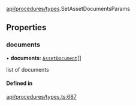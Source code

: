 [api/procedures/types](../../../../Modules/API/Procedures/Types.md).SetAssetDocumentsParams

## Properties

### documents

• **documents**: [`AssetDocument`](../../../Types/AssetDocument.md)[]

list of documents

#### Defined in

[api/procedures/types.ts:687](https://github.com/PolymeshAssociation/polymesh-sdk/blob/15be87e8/src/api/procedures/types.ts#L687)
